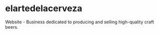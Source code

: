# elartedelacerveza
Website - Business dedicated to producing and selling high-quality craft beers.
